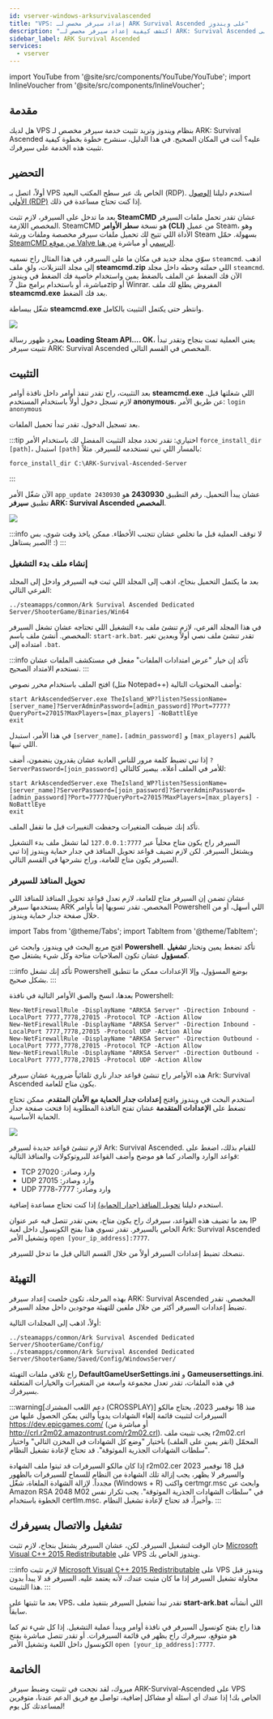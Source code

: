 ```yaml
---
id: vserver-windows-arksurvivalascended
title: "VPS: إعداد سيرفر مخصص لـ ARK Survival Ascended على ويندوز"
description: "اكتشف كيفية إعداد سيرفر مخصص لـ ARK: Survival Ascended على VPS بنظام ويندوز لتجربة لعب سلسة وتحكم كامل بالسيرفر → تعلّم المزيد الآن"
sidebar_label: ARK Survival Ascended
services:
  - vserver
---
```


import YouTube from '@site/src/components/YouTube/YouTube';
import InlineVoucher from '@site/src/components/InlineVoucher';

## مقدمة
هل لديك VPS بنظام ويندوز وتريد تثبيت خدمة سيرفر مخصص لـ ARK: Survival Ascended عليه؟ أنت في المكان الصحيح. في هذا الدليل، سنشرح خطوة بخطوة كيفية تثبيت هذه الخدمة على سيرفرك.
<YouTube videoId="NvaXYjLSCn8" imageSrc="https://screensaver01.zap-hosting.com/index.php/s/Sa76nDiSmQKx7x2/preview" title="إعداد سيرفر مخصص لـ ARK: Survival Ascended على VPS ويندوز" description="تحس إنك تفهم أفضل لما تشوف الأمور على أرض الواقع؟ إحنا معاك! غص في الفيديو اللي يشرح كل شيء بطريقة سهلة. سواء كنت مستعجل أو تحب تتعلم بطريقة ممتعة!"/>
<InlineVoucher />

## التحضير

أولاً، اتصل بـ VPS الخاص بك عبر سطح المكتب البعيد (RDP). استخدم دليلنا [الوصول الأولي (RDP)](vserver-windows-userdp.md) إذا كنت تحتاج مساعدة في ذلك.

بعد ما تدخل على السيرفر، لازم تثبت **SteamCMD** عشان تقدر تحمل ملفات السيرفر المخصص اللازمة. SteamCMD هو نسخة **سطر الأوامر (CLI)** من عميل Steam، وهو الأداة اللي تتيح لك تحميل ملفات سيرفر مخصصة وملفات ورشة Steam بسهولة. حمّل [SteamCMD من موقع Valve الرسمي](https://developer.valvesoftware.com/wiki/SteamCMD) أو مباشرة [من هنا](https://steamcdn-a.akamaihd.net/client/installer/steamcmd.zip).

سوّي مجلد جديد في مكان ما على السيرفر، في هذا المثال راح نسميه `steamcmd`. اذهب إلى مجلد التنزيلات، ولقِ ملف **steamcmd.zip** اللي حملته وحطه داخل مجلد `steamcmd`. الآن فك الضغط عن الملف بالضغط يمين واستخدام خاصية فك الضغط في ويندوز مباشرة، أو باستخدام برامج مثل 7zip أو Winrar. المفروض يطلع لك ملف **steamcmd.exe** بعد فك الضغط.

شغّل ببساطة **steamcmd.exe** وانتظر حتى يكتمل التثبيت بالكامل.

![](https://github.com/zaphosting/docs/assets/42719082/ffb8e8a1-26e3-4d16-9baf-938e17ec1613)

بمجرد ظهور رسالة **Loading Steam API.... OK**، يعني العملية تمت بنجاح وتقدر تبدأ تثبيت سيرفر ARK: Survival Ascended المخصص في القسم التالي.

## التثبيت

بعد التثبيت، راح تقدر تنفذ أوامر داخل نافذة أوامر **steamcmd.exe** اللي شغلتها قبل. لازم تسجل دخول أولاً باستخدام المستخدم **anonymous**، عن طريق الأمر: `login anonymous`

بعد تسجيل الدخول، تقدر تبدأ تحميل الملفات.

:::tip
اختياري: تقدر تحدد مجلد التثبيت المفضل لك باستخدام الأمر `force_install_dir [path]`، استبدل `[path]` بالمسار اللي تبي تستخدمه للسيرفر. مثلاً:
```
force_install_dir C:\ARK-Survival-Ascended-Server
```
:::

الآن شغّل الأمر `app_update 2430930` عشان يبدأ التحميل. رقم التطبيق **2430930** هو تطبيق **سيرفر ARK: Survival Ascended المخصص**.

![](https://github.com/zaphosting/docs/assets/42719082/98d7c643-04be-488b-8831-86606363f98c)

:::info
لا توقف العملية قبل ما تخلص عشان تتجنب الأخطاء. ممكن ياخذ وقت شوي، بس الصبر يستاهل! :)
:::

### إنشاء ملف بدء التشغيل

بعد ما يكتمل التحميل بنجاح، اذهب إلى المجلد اللي ثبت فيه السيرفر وادخل إلى المجلد الفرعي التالي:
```
../steamapps/common/Ark Survival Ascended Dedicated Server/ShooterGame/Binaries/Win64
```

في هذا المجلد الفرعي، لازم تنشئ ملف بدء التشغيل اللي تحتاجه عشان تشغل السيرفر المخصص. أنشئ ملف باسم: `start-ark.bat`. تقدر تنشئ ملف نصي أولاً وبعدين تغير امتداده إلى `.bat`.

:::info
تأكد إن خيار "عرض امتدادات الملفات" مفعل في مستكشف الملفات عشان تستخدم الامتداد الصحيح.
:::

افتح الملف باستخدام محرر نصوص (مثل Notepad++) وأضف المحتويات التالية:
```
start ArkAscendedServer.exe TheIsland_WP?listen?SessionName=[server_name]?ServerAdminPassword=[admin_password]?Port=7777?QueryPort=27015?MaxPlayers=[max_players] -NoBattlEye
exit
```

في هذا الأمر، استبدل `[server_name]`، `[admin_password]` و `[max_players]` بالقيم اللي تبيها.

إذا تبي تضبط كلمة مرور للناس العادية عشان يقدرون ينضمون، أضف `?ServerPassword=[join_password]` للأمر في الملف أعلاه. بيصير كالتالي:
```
start ArkAscendedServer.exe TheIsland_WP?listen?SessionName=[server_name]?ServerPassword=[join_password]?ServerAdminPassword=[admin_password]?Port=7777?QueryPort=27015?MaxPlayers=[max_players] -NoBattlEye
exit
```

تأكد إنك ضبطت المتغيرات وحفظت التغييرات قبل ما تقفل الملف.

السيرفر راح يكون متاح محلياً عبر `127.0.0.1:7777` لما تشغل ملف بدء التشغيل ويشتغل السيرفر. لكن لازم تضيف قواعد تحويل المنافذ في جدار حماية ويندوز إذا تبي السيرفر يكون متاح للعامة، وراح نشرحها في القسم التالي.

### تحويل المنافذ للسيرفر

عشان تضمن إن السيرفر متاح للعامة، لازم تعدل قواعد تحويل المنافذ للمنافذ اللي يستخدمها سيرفر ARK المخصص. تقدر تسويها إما بأوامر Powershell اللي أسهل، أو من خلال صفحة جدار حماية ويندوز.

import Tabs from '@theme/Tabs';
import TabItem from '@theme/TabItem';

<Tabs>
<TabItem value="powershell" label="عن طريق Powershell" default>

افتح مربع البحث في ويندوز، وابحث عن **Powershell**. تأكد تضغط يمين وتختار **تشغيل كمسؤول** عشان تكون الصلاحيات متاحة وكل شيء يشتغل صح.

:::info
تأكد إنك تشغل Powershell بوضع المسؤول، وإلا الإعدادات ممكن ما تتطبق بشكل صحيح.
:::

بعدها، انسخ والصق الأوامر التالية في نافذة Powershell:
```
New-NetFirewallRule -DisplayName "ARKSA Server" -Direction Inbound -LocalPort 7777,7778,27015 -Protocol TCP -Action Allow
New-NetFirewallRule -DisplayName "ARKSA Server" -Direction Inbound -LocalPort 7777,7778,27015 -Protocol UDP -Action Allow
New-NetFirewallRule -DisplayName "ARKSA Server" -Direction Outbound -LocalPort 7777,7778,27015 -Protocol TCP -Action Allow
New-NetFirewallRule -DisplayName "ARKSA Server" -Direction Outbound -LocalPort 7777,7778,27015 -Protocol UDP -Action Allow
```

هذه الأوامر راح تنشئ قواعد جدار ناري تلقائياً ضرورية عشان سيرفر Ark: Survival Ascended يكون متاح للعامة.

</TabItem>

<TabItem value="windefender" label="عن طريق Windows Defender">

استخدم البحث في ويندوز وافتح **إعدادات جدار الحماية مع الأمان المتقدم**. ممكن تحتاج تضغط على **الإعدادات المتقدمة** عشان تفتح النافذة المطلوبة إذا فتحت صفحة جدار الحماية الأساسية.

![](https://github.com/zaphosting/docs/assets/42719082/5fb9f943-7e51-4d8f-9df4-2f5ff60857d3)

لازم تنشئ قواعد جديدة لسيرفر Ark: Survival Ascended. للقيام بذلك، اضغط على قواعد الوارد والصادر كما هو موضح وأضف القواعد للبروتوكولات والمنافذ التالية:
- TCP وارد وصادر: 27020
- UDP وارد وصادر: 27015
- UDP وارد وصادر: 7777-7778

استخدم دليلنا [تحويل المنافذ (جدار الحماية)](vserver-windows-port.md) إذا كنت تحتاج مساعدة إضافية.

</TabItem>
</Tabs>

بعد ما تضيف هذه القواعد، سيرفرك راح يكون متاح، يعني تقدر تتصل فيه عبر عنوان IP الخاص بالسيرفر. تقدر تسوي هذا بفتح الكونسول داخل لعبة Ark: Survival Ascended وتشغيل الأمر `open [your_ip_address]:7777`.

ننصحك تضبط إعدادات السيرفر أولاً من خلال القسم التالي قبل ما تدخل للسيرفر.

## التهيئة

بهذه المرحلة، تكون خلصت إعداد سيرفر ARK: Survival Ascended المخصص. تقدر تضبط إعدادات السيرفر أكثر من خلال ملفين للتهيئة موجودين داخل مجلد السيرفر.

أولاً، اذهب إلى المجلدات التالية:
```
../steamapps/common/Ark Survival Ascended Dedicated Server/ShooterGame/Config/
../steamapps/common/Ark Survival Ascended Dedicated Server/ShooterGame/Saved/Config/WindowsServer/
```

راح تلاقي ملفات التهيئة **DefaultGameUserSettings.ini** و **Gameusersettings.ini**. في هذه الملفات، تقدر تعدل مجموعة واسعة من المتغيرات والخيارات المتعلقة بسيرفرك.

:::warning[دعم اللعب المشترك (CROSSPLAY)]
منذ 18 نوفمبر 2023، يحتاج مالكو السيرفرات لتثبيت قائمة إلغاء الشهادات يدوياً والتي يمكن الحصول عليها من https://dev.epicgames.com/ (أو مباشرة من http://crl.r2m02.amazontrust.com/r2m02.crl). يجب تثبيت ملف r2m02.crl المحمّل (انقر يمين على الملف) باختيار "وضع كل الشهادات في المخزن التالي" واختيار "سلطات الشهادات الجذرية الموثوقة". قد تحتاج لإعادة تشغيل النظام.

إذا كان مالكو السيرفرات قد ثبتوا ملف الشهادة r2m02.cer قبل 18 نوفمبر 2023 والسيرفر لا يظهر، يجب إزالة تلك الشهادة من النظام للسماح للسيرفرات بالظهور مجدداً. لإزالة الشهادة الملغاة، شغّل (Windows + R) واكتب certmgr.msc وابحث عن Amazon RSA 2048 M02 في "سلطات الشهادات الجذرية الموثوقة". يجب تكرار نفس الخطوة باستخدام certlm.msc. وأخيراً، قد تحتاج لإعادة تشغيل النظام.
:::

## تشغيل والاتصال بسيرفرك

حان الوقت لتشغيل السيرفر. لكن، عشان السيرفر يشتغل بنجاح، لازم تثبت [Microsoft Visual C++ 2015 Redistributable](https://learn.microsoft.com/en-us/cpp/windows/latest-supported-vc-redist?view=msvc-170#visual-studio-2015-2017-2019-and-2022) على VPS ويندوز الخاص بك.

:::info
لازم تثبت [Microsoft Visual C++ 2015 Redistributable](https://learn.microsoft.com/en-us/cpp/windows/latest-supported-vc-redist?view=msvc-170#visual-studio-2015-2017-2019-and-2022) على VPS ويندوز قبل محاولة تشغيل السيرفر إذا ما كان مثبت عندك، لأنه يعتمد عليه. السيرفر قد لا يبدأ بدون هذا التثبيت.
:::

بعد ما تثبتها على VPS، تقدر تبدأ تشغيل السيرفر بتنفيذ ملف **start-ark.bat** اللي أنشأته سابقاً.

هذا راح يفتح كونسول السيرفر في نافذة أوامر ويبدأ عملية التشغيل. إذا كل شيء تم كما هو متوقع، سيرفرك راح يظهر في قائمة السيرفرات. أو تقدر تتصل مباشرة بفتح الكونسول داخل اللعبة وتشغيل الأمر `open [your_ip_address]:7777`.

## الخاتمة

مبروك، لقد نجحت في تثبيت وضبط سيرفر ARK-Survival-Ascended على VPS الخاص بك! إذا عندك أي أسئلة أو مشاكل إضافية، تواصل مع فريق الدعم عندنا، متوفرين لمساعدتك كل يوم!

<InlineVoucher />
